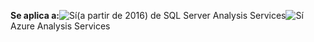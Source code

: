 **Se aplica a:**![Sí](media/yes.png)(a partir de 2016) de SQL Server Analysis Services![Sí](media/yes.png)Azure Analysis Services